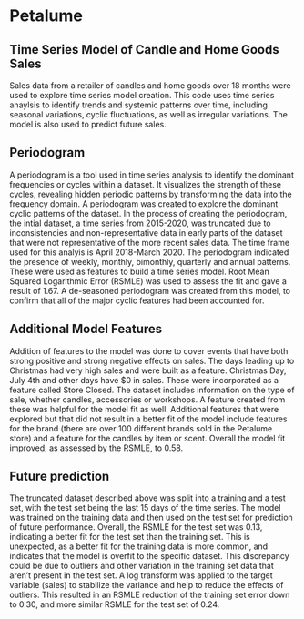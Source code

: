 # Petalume
## Time Series Model of Candle and Home Goods Sales
Sales data from a retailer of candles and home goods over 18 months were used to explore time series model creation. This code uses time series anaylsis to identify trends and systemic patterns over time, including seasonal variations, cyclic fluctuations, as well as irregular variations. The model is also used to predict future sales.
## Periodogram
A periodogram is a tool used in time series analysis to identify the dominant frequencies or cycles within a dataset. It visualizes the strength of these cycles, revealing hidden periodic patterns by transforming the data into the frequency domain. A periodogram was created to explore the dominant cyclic patterns of the dataset. In the process of creating the periodogram, the intial dataset, a time series from 2015-2020, was truncated due to inconsistencies and non-representative data in early parts of the dataset that were not representative of the more recent sales data. The time frame used for this analyis is April 2018-March 2020. The periodogram indicated the presence of weekly, monthly, bimonthly, quarterly and annual patterns. These were used as features to build a time series model. Root Mean Squared Logarithmic Error (RSMLE) was used to assess the fit and gave a result of 1.67. A de-seasoned periodogram was created from this model, to confirm that all of the major cyclic features had been accounted for.
## Additional Model Features
Addition of features to the model was done to cover events that have both strong positive and strong negative effects on sales. The days leading up to Christmas had very high sales and were built as a feature. Christmas Day,  July 4th and other days have $0 in sales. These were incorporated as a feature called Store Closed. The dataset includes information on the type of sale, whether candles, accessories or workshops. A feature created from these was helpful for the model fit as well. Additional features that were explored but that did not result in a better fit of the model include features for the brand (there are over 100 different brands sold in the Petalume store) and a feature for the candles by item or scent. Overall the model fit improved, as assessed by the RSMLE, to 0.58.
## Future prediction
The truncated dataset described above was split into a training and a test set, with the test set being the last 15 days of the time series. The model was trained on the training data and then used on the test set for prediction of future performance. Overall, the RSMLE for the test set was 0.13, indicating a better fit for the test set than the training set. This is unexpected, as a better fit for the training data is more common, and indicates that the model is overfit to the specific dataset. This discrepancy could be due to outliers and other variation in the training set data that aren’t present in the test set. A log transform was applied to the target variable (sales) to stabilize the variance and help to reduce the effects of outliers. This resulted in an RSMLE reduction of the training set error down to 0.30, and more similar RSMLE for the test set of 0.24.



